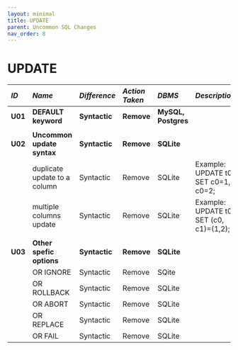 ```yaml
---
layout: minimal
title: UPDATE
parent: Uncommon SQL Changes
nav_order: 8
---
```


# UPDATE

| _ID_    | _Name_                       | _Difference_  | _Action Taken_ | _DBMS_              | _Description_                          |
| :------ | :--------------------------- | :------------ | :------------- | :------------------ | :------------------------------------- |
| **U01** | **DEFAULT keyword**          | **Syntactic** | **Remove**     | **MySQL, Postgres** |                                        |
|         |                              |               |                |                     |                                        |
| **U02** | **Uncommon update syntax**   | **Syntactic** | **Remove**     | **SQLite**          |                                        |
|         | duplicate update to a column | Syntactic     | Remove         | SQLite              | Example: UPDATE t0 SET c0=1, c0=2;     |
|         | multiple columns update      | Syntactic     | Remove         | SQLite              | Example: UPDATE t0 SET (c0, c1)=(1,2); |
|         |                              |               |                |                     |                                        |
| **U03** | **Other spefic options**     | **Syntactic** | **Remove**     | **SQLite**          |                                        |
|         | OR IGNORE                    | Syntactic     | Remove         | SQite               |                                        |
|         | OR ROLLBACK                  | Syntactic     | Remove         | SQLite              |                                        |
|         | OR ABORT                     | Syntactic     | Remove         | SQLite              |                                        |
|         | OR REPLACE                   | Syntactic     | Remove         | SQLite              |                                        |
|         | OR FAIL                      | Syntactic     | Remove         | SQLite              |                                        |
